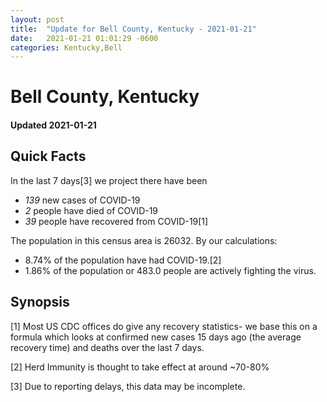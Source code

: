 ```yaml
---
layout: post
title:  "Update for Bell County, Kentucky - 2021-01-21"
date:   2021-01-21 01:01:29 -0600
categories: Kentucky,Bell
---
```


# Bell County, Kentucky
#### Updated 2021-01-21

## Quick Facts

In the last 7 days[3] we project there have been
- *139* new cases of COVID-19
- *2* people have died of COVID-19
- *39* people have recovered from COVID-19[1]

The population in this census area is 26032. By our calculations:
- 8.74% of the population have had COVID-19.[2]
- 1.86% of the population or 483.0 people are actively fighting the virus.

## Synopsis




[1] Most US CDC offices do give any recovery statistics- we base this on a formula which looks at confirmed new cases
15 days ago (the average recovery time) and deaths over the last 7 days.

[2] Herd Immunity is thought to take effect at around ~70-80%

[3] Due to reporting delays, this data may be incomplete.
 
    